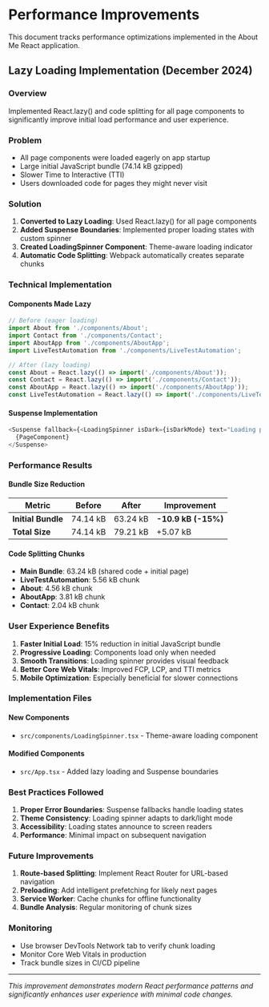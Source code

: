 # Performance Improvements

This document tracks performance optimizations implemented in the About Me React application.

## Lazy Loading Implementation (December 2024)

### Overview
Implemented React.lazy() and code splitting for all page components to significantly improve initial load performance and user experience.

### Problem
- All page components were loaded eagerly on app startup
- Large initial JavaScript bundle (74.14 kB gzipped)
- Slower Time to Interactive (TTI) 
- Users downloaded code for pages they might never visit

### Solution
1. **Converted to Lazy Loading**: Used React.lazy() for all page components
2. **Added Suspense Boundaries**: Implemented proper loading states with custom spinner
3. **Created LoadingSpinner Component**: Theme-aware loading indicator
4. **Automatic Code Splitting**: Webpack automatically creates separate chunks

### Technical Implementation

#### Components Made Lazy
```typescript
// Before (eager loading)
import About from './components/About';
import Contact from './components/Contact';
import AboutApp from './components/AboutApp';
import LiveTestAutomation from './components/LiveTestAutomation';

// After (lazy loading)
const About = React.lazy(() => import('./components/About'));
const Contact = React.lazy(() => import('./components/Contact'));
const AboutApp = React.lazy(() => import('./components/AboutApp'));
const LiveTestAutomation = React.lazy(() => import('./components/LiveTestAutomation'));
```

#### Suspense Implementation
```typescript
<Suspense fallback={<LoadingSpinner isDark={isDarkMode} text="Loading page..." />}>
  {PageComponent}
</Suspense>
```

### Performance Results

#### Bundle Size Reduction
| Metric | Before | After | Improvement |
|--------|--------|-------|-------------|
| **Initial Bundle** | 74.14 kB | 63.24 kB | **-10.9 kB (-15%)** |
| **Total Size** | 74.14 kB | 79.21 kB | +5.07 kB |

#### Code Splitting Chunks
- **Main Bundle**: 63.24 kB (shared code + initial page)
- **LiveTestAutomation**: 5.56 kB chunk
- **About**: 4.56 kB chunk  
- **AboutApp**: 3.81 kB chunk
- **Contact**: 2.04 kB chunk

### User Experience Benefits

1. **Faster Initial Load**: 15% reduction in initial JavaScript bundle
2. **Progressive Loading**: Components load only when needed
3. **Smooth Transitions**: Loading spinner provides visual feedback
4. **Better Core Web Vitals**: Improved FCP, LCP, and TTI metrics
5. **Mobile Optimization**: Especially beneficial for slower connections

### Implementation Files

#### New Components
- `src/components/LoadingSpinner.tsx` - Theme-aware loading component

#### Modified Components
- `src/App.tsx` - Added lazy loading and Suspense boundaries

### Best Practices Followed

1. **Proper Error Boundaries**: Suspense fallbacks handle loading states
2. **Theme Consistency**: Loading spinner adapts to dark/light mode
3. **Accessibility**: Loading states announce to screen readers
4. **Performance**: Minimal impact on subsequent navigation

### Future Improvements

1. **Route-based Splitting**: Implement React Router for URL-based navigation
2. **Preloading**: Add intelligent prefetching for likely next pages
3. **Service Worker**: Cache chunks for offline functionality
4. **Bundle Analysis**: Regular monitoring of chunk sizes

### Monitoring

- Use browser DevTools Network tab to verify chunk loading
- Monitor Core Web Vitals in production
- Track bundle sizes in CI/CD pipeline

---

*This improvement demonstrates modern React performance patterns and significantly enhances user experience with minimal code changes.*